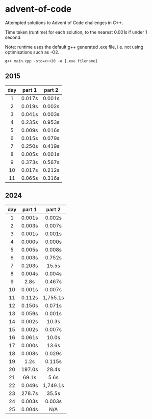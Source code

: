 # advent-of-code
Attempted solutions to Advent of Code challenges in C++.

Time taken (runtime) for each solution, to the nearest 0.001s if under 1 second.

Note: runtime uses the default g++ generated .exe file, i.e. not using optimisations such as -O2.
```
g++ main.cpp -std=c++20 -o [.exe filename]
```

## **2015**

|  day  |  part 1  |  part 2  |
| :---: | :------: | :------: |
| 1     | 0.017s   | 0.001s   |
| 2     | 0.019s   | 0.002s   |
| 3     | 0.041s   | 0.003s   |
| 4     | 0.235s   | 0.953s   |
| 5     | 0.009s   | 0.016s   |
| 6     | 0.015s   | 0.079s   |
| 7     | 0.250s   | 0.419s   |
| 8     | 0.005s   | 0.001s   |
| 9     | 0.373s   | 0.567s   |
| 10    | 0.017s   | 0.212s   |
| 11    | 0.065s   | 0.316s   |

## **2024**

|  day  |  part 1  |  part 2  |
| :---: | :------: | :------: |
| 1     | 0.001s   | 0.002s   |
| 2     | 0.003s   | 0.007s   |
| 3     | 0.001s   | 0.001s   |
| 4     | 0.000s   | 0.000s   |
| 5     | 0.005s   | 0.008s   |
| 6     | 0.003s   | 0.752s   |
| 7     | 0.203s   | 15.5s    |
| 8     | 0.004s   | 0.004s   |
| 9     | 2.8s     | 0.467s   |
| 10    | 0.001s   | 0.007s   |
| 11    | 0.112s   | 1,755.1s |
| 12    | 0.150s   | 0.071s   |
| 13    | 0.059s   | 0.001s   |
| 14    | 0.002s   | 10.3s    |
| 15    | 0.002s   | 0.007s   |
| 16    | 0.061s   | 10.0s    |
| 17    | 0.000s   | 13.6s    |
| 18    | 0.008s   | 0.029s   |
| 19    | 1.2s     | 0.115s   |
| 20    | 197.0s   | 28.4s    |
| 21    | 69.1s    | 5.6s     |
| 22    | 0.049s   | 1,749.1s |
| 23    | 278.7s   | 35.5s    |
| 24    | 0.003s   | 0.003s   |
| 25    | 0.004s   | N/A      |
